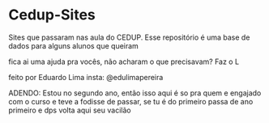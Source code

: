 # Cedup-Sites
Sites que passaram nas aula do CEDUP.
Esse repositório é uma base de dados para alguns alunos que queiram

fica ai uma ajuda pra vocês, não acharam o que precisavam? Faz o L

feito por Eduardo Lima
insta: @edulimapereira





ADENDO: Estou no segundo ano, então isso aqui é so pra quem e engajado com o curso e teve a fodisse de passar, se tu é do primeiro passa
de ano primeiro e dps volta aqui seu vacilão
